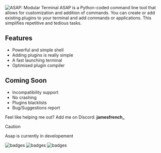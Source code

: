 <!-- <h1 align="center"><code>ASAP</code></h1> -->
<img src="https://jamesfrench.fr/asap/banner.png" alt="ASAP: Modular Terminal">
ASAP is a Python-coded command line tool that allows for customization and addition of commands. 
You can create or add existing plugins to your terminal and add commands or applications. This simplifies repetitive and tedious tasks.

## Features
- Powerful and simple shell
- Adding plugins is really simple
- A fast launching terminal
- Optimised plugin compiler

## Coming Soon
- Incompatibility support
- No crashing
- Plugins blacklists
- Bug/Suggestions report


Feel like helping me out? Add me on Discord: **jamesfrench_**

> [!CAUTION]
> Asap is currently in developement

![badges](http://ForTheBadge.com/images/badges/built-with-love.svg) ![badges](http://ForTheBadge.com/images/badges/made-with-python.svg) ![badges](https://img.shields.io/badge/Visual_Studio_Code-0078D4?style=for-the-badge&logo=visual%20studio%20code&logoColor=white)
